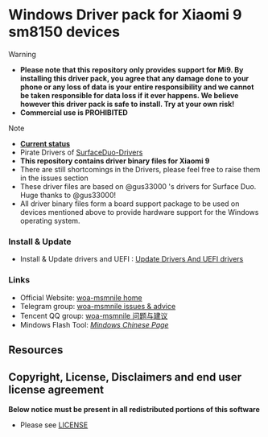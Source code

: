 
# Windows Driver pack for Xiaomi 9 sm8150 devices

> [!WARNING]
> - **Please note that this repository only provides support for Mi9. By installing this driver pack, you agree that any damage done to your phone or any loss of data is your entire responsibility and we cannot be taken responsible for data loss if it ever happens. We believe however this driver pack is safe to install. Try at your own risk!**
> - **Commercial use is PROHIBITED**

> [!NOTE]
> - **[Current status](https://github.com/qaz6750/Xiaomi9-NT-Drivers/blob/main/Status.md)**
> - Pirate Drivers of [SurfaceDuo-Drivers](https://github.com/WOA-Project/SurfaceDuo-Drivers) 
> - **This repository contains driver binary files for Xiaomi 9**
> - There are still shortcomings in the Drivers, please feel free to raise them in the issues section
> - These driver files are based on @gus33000 's drivers for Surface Duo. Huge thanks to @gus33000!
> - All driver binary files form a board support package to be used on devices mentioned above to provide hardware support for the Windows operating system.

### Install & Update
  * Install & Update drivers and UEFI : [Update Drivers And UEFI drivers](https://github.com/qaz6750/Xiaomi9-NT-Drivers/blob/main/UpdateDriversAndUEFI.md)

### Links
  * Official Website: [woa-msmnile home](https://woa-msmnile.github.io/)
  * Telegram group: [woa-msmnile issues & advice](https://t.me/woa_msmnile_issues)
  * Tencent QQ group: [woa-msmnile 问题与建议](https://qm.qq.com/cgi-bin/qm/qr?k=r2Gb_eHElZq0T7Rczf4rnEMsMdX6gbvF&jump_from=webapi&authKey=L4/pvGXcxQQddJpzUoa3qEh6P4n/fbF88oPKuPh4L0EFIEj5cY1k06i2w78gA5m5)
  * Mindows Flash Tool: *[Mindows Chinese Page](http://mindows.cn/)*

## Resources

## Copyright, License, Disclaimers and end user license agreement

**Below notice must be present in all redistributed portions of this software**
* Please see [LICENSE](LICENSE.md)
